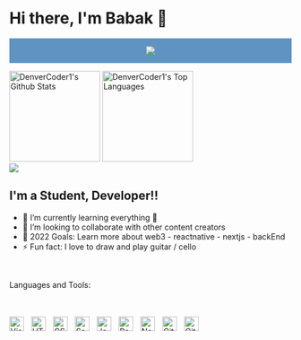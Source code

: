 # Hi there, I'm Babak 👋 

<div style="display: flex; align-items: center; justify-content: center; background-color: rgb(94, 147, 194);">
  <p>
      <a href="https://github.com/DenverCoder1/readme-typing-svg"><img src="https://readme-typing-svg.herokuapp.com?color=%2336BCF7&lines=Front+end+developer;creative;hardworker;"></a>
  </p>
</div>


<a href="https://github.com/anuraghazra/github-readme-stats"><img alt="DenverCoder1's Github Stats" src="https://denvercoder1-github-readme-stats.vercel.app/api/?username=BabakJahani80&show_icons=true&count_private=true&theme=react&hide_border=true&bg_color=1F222E&title_color=F85D7F&icon_color=F8D866" height="162px"/></a>
  <a href="https://github.com/anuraghazra/github-readme-stats"><img alt="DenverCoder1's Top Languages" src="https://github-readme-stats.vercel.app/api/top-langs/?username=BabakJahani80&langs_count=8&layout=compact&theme=react&hide_border=true&bg_color=1F222E&title_color=F85D7F&icon_color=F8D866&hide=Jupyter%20Notebook" height="162px"/></a>
 <br/>
 ![](https://komarev.com/ghpvc/?username=sadeghesfahani&label=PROFILE+VIEWS)
 <br/>
 
 
## I'm a Student, Developer!!

- 🌱 I’m currently learning everything 🤣
- 👯 I’m looking to collaborate with other content creators
- 🥅 2022 Goals: Learn more about web3 - reactnative - nextjs - backEnd
- ⚡ Fun fact: I love to draw and play guitar / cello
 <br/>

Languages and Tools:
<br/>
<br/>
<br/>

[<a href="https://www.w3schools.com/html/default.asp"><img align="left" alt="Visual Studio Code" width="26px" src="https://cdn.jsdelivr.net/gh/devicons/devicon/icons/vscode/vscode-original.svg" style="padding-right:10px;" /></a>](https://www.w3schools.com/html/default.asp)

[<a href="https://www.w3schools.com/html/default.asp"><img align="left" alt="HTML5" width="26px" src="https://cdn.jsdelivr.net/gh/devicons/devicon/icons/html5/html5-original.svg" style="padding-right:10px;" /></a>](https://www.w3schools.com/html/default.asp)


[<a href="https://www.w3schools.com/css/default.asp"><img align="left" alt="CSS3" width="26px" src="https://cdn.jsdelivr.net/gh/devicons/devicon/icons/css3/css3-original.svg" style="padding-right:10px;" /> </a>](https://www.w3schools.com/css/default.asp)


[<a href="https://sass-lang.com/"><img align="left" alt="Sass" width="26px" src="https://cdn.jsdelivr.net/gh/devicons/devicon/icons/sass/sass-original.svg" style="padding-right:10px;" /></a>](https://sass-lang.com/)


[<a href="https://javascript.info/document"><img align="left" alt="JavaScript" width="26px" src="https://cdn.jsdelivr.net/gh/devicons/devicon/icons/javascript/javascript-original.svg" style="padding-right:10px;" /></a>](https://javascript.info/document)

[<a href="https://reactjs.org/docs/getting-started.html"><img align="left" alt="React" width="26px" src="https://cdn.jsdelivr.net/gh/devicons/devicon/icons/react/react-original.svg" style="padding-right:10px;" /></a>](https://reactjs.org/docs/getting-started.html)



[<a href="https://nodejs.org/en/docs/"><img align="left" alt="Node.js" width="26px" src="https://cdn.jsdelivr.net/gh/devicons/devicon/icons/nodejs/nodejs-original.svg" style="padding-right:10px;" /></a>](https://nodejs.org/en/docs/)



[<a href="https://git-scm.com/doc"><img align="left" alt="Git" width="26px" src="https://cdn.jsdelivr.net/gh/devicons/devicon/icons/git/git-original.svg" style="padding-right:10px;" /></a>](https://git-scm.com/doc)




[<a href="https://github.com/BabakJahani80"><img align="left" alt="GitHub" width="26px" src="https://user-images.githubusercontent.com/3369400/139448065-39a229ba-4b06-434b-bc67-616e2ed80c8f.png" style="padding-right:10px;" /></a>](https://github.com/BabakJahani80)



[website]: https://codeSTACKr.com
[course]: http://vsCodeHero.com
[twitter]: https://twitter.com/codeSTACKr
[youtube]: https://youtube.com/codeSTACKr
[instagram]: https://instagram.com/codeSTACKr
[linkedin]: https://linkedin.com/in/codeSTACKr
[webdevplaylist]: (https://www.w3schools.com/html/default.asp)
[jsplaylist]: https://www.youtube.com/playlist?list=PLkwxH9e_vrALRJKu7wfXby3MKeflhTu6B
[cssplaylist]: https://www.youtube.com/playlist?list=PLkwxH9e_vrALSdvZuEh6gqQdmDoDIoqz4
[reactplaylist]: https://www.youtube.com/playlist?list=PLkwxH9e_vrAK4TdffpxKY3QGyHCpxFcQ0

